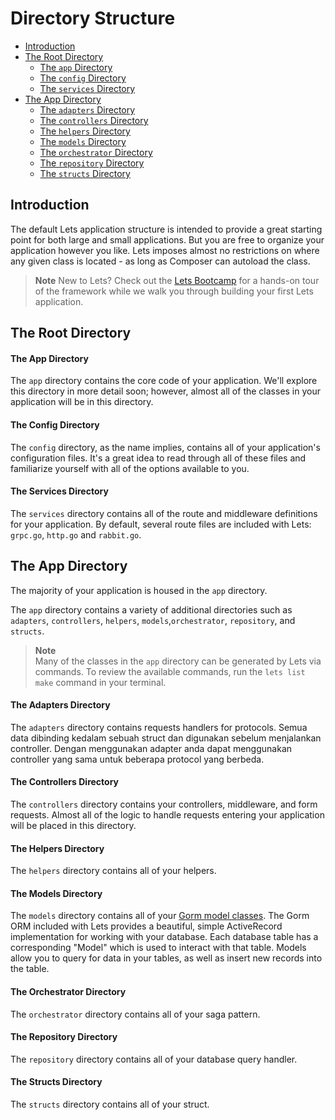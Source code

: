 # Directory Structure

- [Introduction](#introduction)
- [The Root Directory](#the-root-directory)
    - [The `app` Directory](#the-root-app-directory)
    - [The `config` Directory](#the-config-directory)
    - [The `services` Directory](#the-services-directory)
- [The App Directory](#the-app-directory)
    - [The `adapters` Directory](#the-broadcasting-directory)
    - [The `controllers` Directory](#the-console-directory)
    - [The `helpers` Directory](#the-helpers-directory)
    - [The `models` Directory](#the-models-directory)
    - [The `orchestrator` Directory](#the-orchestrator-directory)
    - [The `repository` Directory](#the-repository-directory)
    - [The `structs` Directory](#the-structs-directory)

<a name="introduction"></a>
## Introduction

The default Lets application structure is intended to provide a great starting point for both large and small applications. But you are free to organize your application however you like. Lets imposes almost no restrictions on where any given class is located - as long as Composer can autoload the class.

> **Note**
> New to Lets? Check out the [Lets Bootcamp](https://lets.dev1.my.id) for a hands-on tour of the framework while we walk you through building your first Lets application.

<a name="the-root-directory"></a>
## The Root Directory

<a name="the-root-app-directory"></a>
#### The App Directory

The `app` directory contains the core code of your application. We'll explore this directory in more detail soon; however, almost all of the classes in your application will be in this directory.

<a name="the-config-directory"></a>
#### The Config Directory

The `config` directory, as the name implies, contains all of your application's configuration files. It's a great idea to read through all of these files and familiarize yourself with all of the options available to you.

<a name="the-services-directory"></a>
#### The Services Directory

The `services` directory contains all of the route and middleware definitions for your application. By default, several route files are included with Lets: `grpc.go`, `http.go` and `rabbit.go`.

<a name="the-app-directory"></a>
## The App Directory

The majority of your application is housed in the `app` directory.

The `app` directory contains a variety of additional directories such as `adapters`, `controllers`, `helpers`, `models`,`orchestrator`, `repository`, and `structs`.

> **Note**  
> Many of the classes in the `app` directory can be generated by Lets via commands. To review the available commands, run the `lets list make` command in your terminal.

<a name="the-adapters-directory"></a>
#### The Adapters Directory

The `adapters` directory contains requests handlers for protocols. Semua data dibinding kedalam sebuah struct dan digunakan sebelum menjalankan controller. Dengan menggunakan adapter anda dapat menggunakan controller yang sama untuk beberapa protocol yang berbeda.

<a name="the-controllers-directory"></a>
#### The Controllers Directory

The `controllers` directory contains your controllers, middleware, and form requests. Almost all of the logic to handle requests entering your application will be placed in this directory.

<a name="the-helpers-directory"></a>
#### The Helpers Directory

The `helpers` directory contains all of your helpers.

<a name="the-models-directory"></a>
#### The Models Directory

The `models` directory contains all of your [Gorm model classes](https://gorm.io/). The Gorm ORM included with Lets provides a beautiful, simple ActiveRecord implementation for working with your database. Each database table has a corresponding "Model" which is used to interact with that table. Models allow you to query for data in your tables, as well as insert new records into the table.

<a name="the-orchestrator-directory"></a>
#### The Orchestrator Directory

The `orchestrator` directory contains all of your saga pattern.

<a name="the-repository-directory"></a>
#### The Repository Directory

The `repository` directory contains all of your database query handler.

<a name="the-Structs-directory"></a>
#### The Structs Directory

The `structs` directory contains all of your struct.
